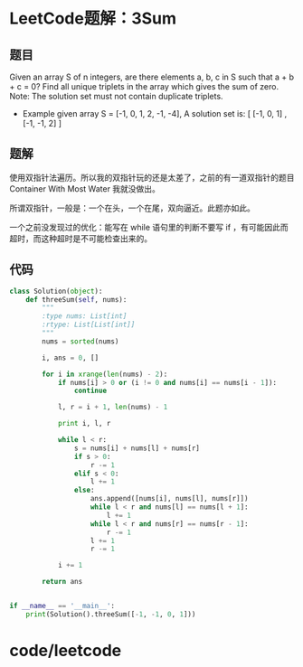 # LeetCode题解：3Sum

## 题目

Given an array S of n integers, are there elements a, b, c in S such that a + b + c = 0? Find all unique triplets in the array which gives the sum of zero. Note: The solution set must not contain duplicate triplets.

-   Example given array S = [-1, 0, 1, 2, -1, -4], A solution set is: \[ [-1, 0, 1] , [-1, -1, 2] ]

## 题解

使用双指针法遍历。所以我的双指针玩的还是太差了，之前的有一道双指针的题目 Container With Most Water 我就没做出。

所谓双指针，一般是：一个在头，一个在尾，双向逼近。此题亦如此。

一个之前没发现过的优化：能写在 while 语句里的判断不要写 if ，有可能因此而超时，而这种超时是不可能检查出来的。

## 代码

```python
class Solution(object):
    def threeSum(self, nums):
        """
        :type nums: List[int]
        :rtype: List[List[int]]
        """
        nums = sorted(nums)

        i, ans = 0, []

        for i in xrange(len(nums) - 2):
            if nums[i] > 0 or (i != 0 and nums[i] == nums[i - 1]):
                continue

            l, r = i + 1, len(nums) - 1

            print i, l, r

            while l < r:
                s = nums[i] + nums[l] + nums[r]
                if s > 0:
                    r -= 1
                elif s < 0:
                    l += 1
                else:
                    ans.append([nums[i], nums[l], nums[r]])
                    while l < r and nums[l] == nums[l + 1]:
                        l += 1
                    while l < r and nums[r] == nums[r - 1]:
                        r -= 1
                    l += 1
                    r -= 1

            i += 1

        return ans


if __name__ == '__main__':
    print(Solution().threeSum([-1, -1, 0, 1]))
```

# code/leetcode
